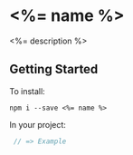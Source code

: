 # <%= name %>

<%= description %>

## Getting Started

To install:

    npm i --save <%= name %>

In your project:

``` javascript
 // => Example
```